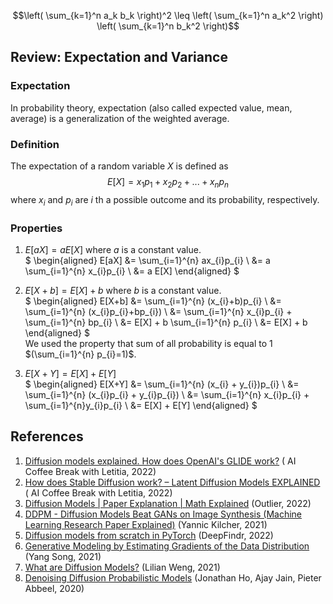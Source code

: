 $$\left( \sum_{k=1}^n a_k b_k \right)^2 \leq \left( \sum_{k=1}^n a_k^2 \right) \left( \sum_{k=1}^n b_k^2 \right)$$

## Review: Expectation and Variance

### Expectation
In probability theory, expectation (also called expected value, mean, average) is a generalization of the weighted average.

### Definition
The expectation of a random variable $X$ is defined as
$$ E[X] = x_{1}p_{1} + x_{2}p_{2} + ... + x_{n}p_{n} $$
where $x_{i}$ and $p_{i}$ are $i$ th a possible outcome and its probability, respectively.

### Properties
1. $E[aX]=aE[X]$ where $a$ is a constant value.  
   $
   \begin{aligned}
   E[aX] &= \sum_{i=1}^{n} ax_{i}p_{i} \\
   &= a  \sum_{i=1}^{n} x_{i}p_{i} \\
   &= a  E[X]
   \end{aligned}
   $

2. $E[X+b]=E[X]+b$ where $b$ is a constant value.  
   $
   \begin{aligned}
   E[X+b] &= \sum_{i=1}^{n} (x_{i}+b)p_{i} \\
   &= \sum_{i=1}^{n} (x_{i}p_{i}+bp_{i}) \\
   &= \sum_{i=1}^{n} x_{i}p_{i} + \sum_{i=1}^{n} bp_{i} \\
   &= E[X] + b \sum_{i=1}^{n} p_{i} \\
   &= E[X] + b
   \end{aligned}
   $  
   We used the property that sum of all probability is equal to 1 $(\sum_{i=1}^{n} p_{i}=1)$.

3. $E[X+Y]=E[X]+E[Y]$    
   $
   \begin{aligned}
   E[X+Y] &= \sum_{i=1}^{n} (x_{i} + y_{i})p_{i} \\
   &= \sum_{i=1}^{n} (x_{i}p_{i} + y_{i}p_{i}) \\
   &= \sum_{i=1}^{n} x_{i}p_{i} + \sum_{i=1}^{n}y_{i}p_{i} \\
   &= E[X] + E[Y]
   \end{aligned}
   $

## References
1. [Diffusion models explained. How does OpenAI's GLIDE work?](https://youtu.be/344w5h24-h8) (
AI Coffee Break with Letitia, 2022)
2. [How does Stable Diffusion work? – Latent Diffusion Models EXPLAINED](https://youtu.be/J87hffSMB60) (
AI Coffee Break with Letitia, 2022)
3. [Diffusion Models | Paper Explanation | Math Explained](https://youtu.be/HoKDTa5jHvg) (Outlier, 2022)
4. [DDPM - Diffusion Models Beat GANs on Image Synthesis (Machine Learning Research Paper Explained)](https://youtu.be/W-O7AZNzbzQ) (Yannic Kilcher, 2021)
5. [Diffusion models from scratch in PyTorch](https://youtu.be/a4Yfz2FxXiY) (DeepFindr, 2022)
6. [Generative Modeling by Estimating Gradients of the Data Distribution](https://yang-song.net/blog/2021/score) (Yang Song, 2021)
7. [What are Diffusion Models?](https://lilianweng.github.io/posts/2021-07-11-diffusion-models) (Lilian Weng, 2021)
8. [Denoising Diffusion Probabilistic Models](https://arxiv.org/abs/2006.11239) (Jonathan Ho, Ajay Jain, Pieter Abbeel, 2020)
